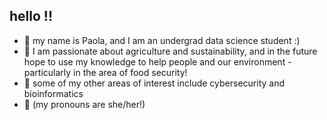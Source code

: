 ## hello !!

<!--
**paolapt/paolapt** is a ✨ _special_ ✨ repository because its `README.md` (this file) appears on your GitHub profile.

Here are some ideas to get you started:

- 🔭 I’m currently working on ...
- 🌱 I’m currently learning ...
- 👯 I’m looking to collaborate on ...
- 🤔 I’m looking for help with ...
- 💬 Ask me about ...
- 📫 How to reach me: ...
- 😄 Pronouns: ...
- ⚡ Fun fact: ...
-->

- 🍏 my name is Paola, and I am an undergrad data science student :)
- 🌱 I am passionate about agriculture and sustainability, and in the future hope to use my knowledge to help people and our environment - particularly in the area of food security!
- 🧸 some of my other areas of interest include cybersecurity and bioinformatics
- 🍰 (my pronouns are she/her!)
